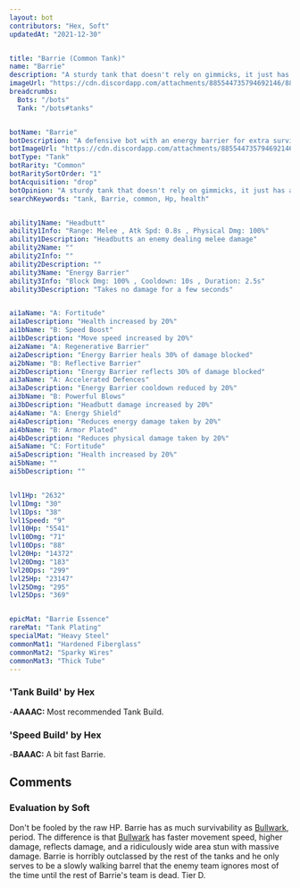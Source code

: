 ```yaml
---
layout: bot
contributors: "Hex, Soft"
updatedAt: "2021-12-30"


title: "Barrie (Common Tank)"
name: "Barrie"
description: "A sturdy tank that doesn't rely on gimmicks, it just has a huge HP pool. Some tricks still, reflecting damages back to the attacker or healing from it can turn the tides of a battle if timed right.\n- Speciality: can take a real beating\n- Note: the Ult's short duration makes it hard to rely upon it\n"
imageUrl: "https://cdn.discordapp.com/attachments/885544735794692146/885545579126603857/barrie.png"
breadcrumbs:
  Bots: "/bots"
  Tank: "/bots#tanks"


botName: "Barrie"
botDescription: "A defensive bot with an energy barrier for extra survivability. Always has a headache"
botImageUrl: "https://cdn.discordapp.com/attachments/885544735794692146/885545579126603857/barrie.png"
botType: "Tank"
botRarity: "Common"
botRaritySortOrder: "1"
botAcquisition: "drop"
botOpinion: "A sturdy tank that doesn't rely on gimmicks, it just has a huge HP pool. Some tricks still, reflecting damages back to the attacker or healing from it can turn the tides of a battle if timed right."
searchKeywords: "tank, Barrie, common, Hp, health"


ability1Name: "Headbutt"
ability1Info: "Range: Melee , Atk Spd: 0.8s , Physical Dmg: 100%"
ability1Description: "Headbutts an enemy dealing melee damage"
ability2Name: ""
ability2Info: ""
ability2Description: ""
ability3Name: "Energy Barrier"
ability3Info: "Block Dmg: 100% , Cooldown: 10s , Duration: 2.5s"
ability3Description: "Takes no damage for a few seconds"


ai1aName: "A: Fortitude"
ai1aDescription: "Health increased by 20%"
ai1bName: "B: Speed Boost"
ai1bDescription: "Move speed increased by 20%"
ai2aName: "A: Regenerative Barrier"
ai2aDescription: "Energy Barrier heals 30% of damage blocked"
ai2bName: "B: Reflective Barrier"
ai2bDescription: "Energy Barrier reflects 30% of damage blocked"
ai3aName: "A: Accelerated Defences"
ai3aDescription: "Energy Barrier cooldown reduced by 20%"
ai3bName: "B: Powerful Blows"
ai3bDescription: "Headbutt damage increased by 20%"
ai4aName: "A: Energy Shield"
ai4aDescription: "Reduces energy damage taken by 20%"
ai4bName: "B: Armor Plated"
ai4bDescription: "Reduces physical damage taken by 20%"
ai5aName: "C: Fortitude"
ai5aDescription: "Health increased by 20%"
ai5bName: ""
ai5bDescription: ""


lvl1Hp: "2632"
lvl1Dmg: "30"
lvl1Dps: "38"
lvl1Speed: "9"
lvl10Hp: "5541"
lvl10Dmg: "71"
lvl10Dps: "88"
lvl20Hp: "14372"
lvl20Dmg: "183"
lvl20Dps: "299"
lvl25Hp: "23147"
lvl25Dmg: "295"
lvl25Dps: "369"


epicMat: "Barrie Essence"
rareMat: "Tank Plating"
specialMat: "Heavy Steel"
commonMat1: "Hardened Fiberglass"
commonMat2: "Sparky Wires"
commonMat3: "Thick Tube"
---
```


### 'Tank Build' by Hex
-**AAAAC:** Most recommended Tank Build.

### 'Speed Build' by Hex
-**BAAAC:** A bit fast Barrie.

## Comments

### Evaluation by Soft
Don't be fooled by the raw HP. Barrie has as much survivability as [Bullwark](/Bullwark), period. The difference is that [Bullwark](/Bullwark) has faster movement speed, higher damage, reflects damage, and a ridiculously wide area stun with massive damage. Barrie is horribly outclassed by the rest of the tanks and he only serves to be a slowly walking barrel that the enemy team ignores most of the time until the rest of Barrie's team is dead. Tier D.                     


